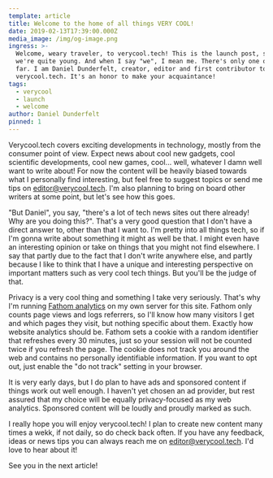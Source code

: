 ```yaml
---
template: article
title: Welcome to the home of all things VERY COOL!
date: 2019-02-13T17:39:00.000Z
media_image: /img/og-image.png
ingress: >-
  Welcome, weary traveler, to verycool.tech! This is the launch post, so yeah,
  we're quite young. And when I say "we", I mean me. There's only one of me so
  far. I am Daniel Dunderfelt, creator, editor and first contributor to
  verycool.tech. It's an honor to make your acquaintance!
tags:
  - verycool
  - launch
  - welcome
author: Daniel Dunderfelt
pinned: 1
---
```

Verycool.tech covers exciting developments in technology, mostly from the consumer point of view. Expect news about cool new gadgets, cool scientific developments, cool new games, cool... well, whatever I damn well want to write about! For now the content will be heavily biased towards what I personally find interesting, but feel free to suggest topics or send me tips on editor@verycool.tech. I'm also planning to bring on board other writers at some point, but let's see how this goes.

"But Daniel", you say, "there's a lot of tech news sites out there already! Why are you doing this?". That's a very good question that I don't have a direct answer to, other than that I want to. I'm pretty into all things tech, so if I'm gonna write about something it might as well be that. I might even have an interesting opinion or take on things that you might not find elsewhere. I say that partly due to the fact that I don't write anywhere else, and partly because I like to think that I have a unique and interesting perspective on important matters such as very cool tech things. But you'll be the judge of that.

Privacy is a very cool thing and something I take very seriously. That's why I'm running [Fathom analytics](https://usefathom.com/) on my own server for this site. Fathom only counts page views and logs referrers, so I'll know how many visitors I get and which pages they visit, but nothing specific about them. Exactly how website analytics should be. Fathom sets a cookie with a random identifier that refreshes every 30 minutes, just so your session will not be counted twice if you refresh the page. The cookie does not track you around the web and contains no personally identifiable information. If you want to opt out, just enable the "do not track" setting in your browser.

It is very early days, but I do plan to have ads and sponsored content if things work out well enough. I haven't yet chosen an ad provider, but rest assured that my choice will be equally privacy-focused as my web analytics. Sponsored content will be loudly and proudly marked as such.

I really hope you will enjoy verycool.tech! I plan to create new content many times a wekk, if not daily, so do check back often. If you have any feedback, ideas or news tips you can always reach me on editor@verycool.tech. I'd love to hear about it!

See you in the next article!
